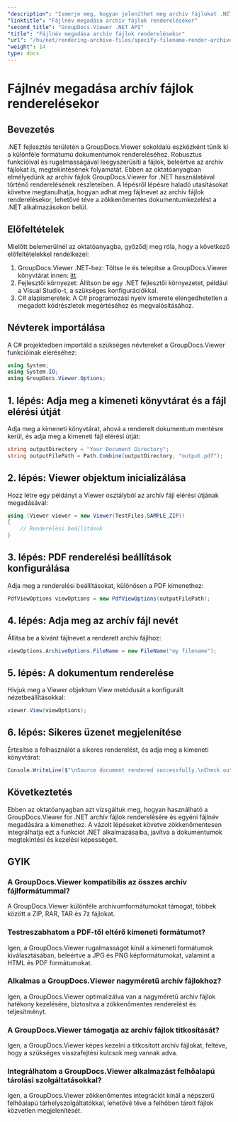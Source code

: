 ```yaml
---
"description": "Ismerje meg, hogyan jeleníthet meg archív fájlokat .NET-ben a GroupDocs.Viewer segítségével, amivel javíthatja a dokumentumkezelési képességeket."
"linktitle": "Fájlnév megadása archív fájlok renderelésekor"
"second_title": "GroupDocs.Viewer .NET API"
"title": "Fájlnév megadása archív fájlok renderelésekor"
"url": "/hu/net/rendering-archive-files/specify-filename-render-archive/"
"weight": 14
type: docs
---
```

# Fájlnév megadása archív fájlok renderelésekor

## Bevezetés
.NET fejlesztés területén a GroupDocs.Viewer sokoldalú eszközként tűnik ki a különféle formátumú dokumentumok rendereléséhez. Robusztus funkcióival és rugalmasságával leegyszerűsíti a fájlok, beleértve az archív fájlokat is, megtekintésének folyamatát. Ebben az oktatóanyagban elmélyedünk az archív fájlok GroupDocs.Viewer for .NET használatával történő renderelésének részleteiben. A lépésről lépésre haladó utasításokat követve megtanulhatja, hogyan adhat meg fájlnevet az archív fájlok renderelésekor, lehetővé téve a zökkenőmentes dokumentumkezelést a .NET alkalmazásokon belül.
## Előfeltételek
Mielőtt belemerülnél az oktatóanyagba, győződj meg róla, hogy a következő előfeltételekkel rendelkezel:
1. GroupDocs.Viewer .NET-hez: Töltse le és telepítse a GroupDocs.Viewer könyvtárat innen: [itt](https://releases.groupdocs.com/viewer/net/).
2. Fejlesztői környezet: Állítson be egy .NET fejlesztői környezetet, például a Visual Studio-t, a szükséges konfigurációkkal.
3. C# alapismeretek: A C# programozási nyelv ismerete elengedhetetlen a megadott kódrészletek megértéséhez és megvalósításához.

## Névterek importálása
A C# projektedben importáld a szükséges névtereket a GroupDocs.Viewer funkcióinak eléréséhez:
```csharp
using System;
using System.IO;
using GroupDocs.Viewer.Options;
```
## 1. lépés: Adja meg a kimeneti könyvtárat és a fájl elérési útját
Adja meg a kimeneti könyvtárat, ahová a renderelt dokumentum mentésre kerül, és adja meg a kimeneti fájl elérési útját:
```csharp
string outputDirectory = "Your Document Directory";
string outputFilePath = Path.Combine(outputDirectory, "output.pdf");
```
## 2. lépés: Viewer objektum inicializálása
Hozz létre egy példányt a Viewer osztályból az archív fájl elérési útjának megadásával:
```csharp
using (Viewer viewer = new Viewer(TestFiles.SAMPLE_ZIP))
{
    // Renderelési beállítások
}
```
## 3. lépés: PDF renderelési beállítások konfigurálása
Adja meg a renderelési beállításokat, különösen a PDF kimenethez:
```csharp
PdfViewOptions viewOptions = new PdfViewOptions(outputFilePath);
```
## 4. lépés: Adja meg az archív fájl nevét
Állítsa be a kívánt fájlnevet a renderelt archív fájlhoz:
```csharp
viewOptions.ArchiveOptions.FileName = new FileName("my filename");
```
## 5. lépés: A dokumentum renderelése
Hívjuk meg a Viewer objektum View metódusát a konfigurált nézetbeállításokkal:
```csharp
viewer.View(viewOptions);
```
## 6. lépés: Sikeres üzenet megjelenítése
Értesítse a felhasználót a sikeres renderelést, és adja meg a kimeneti könyvtárat:
```csharp
Console.WriteLine($"\nSource document rendered successfully.\nCheck output in {outputDirectory}.");
```

## Következtetés
Ebben az oktatóanyagban azt vizsgáltuk meg, hogyan használható a GroupDocs.Viewer for .NET archív fájlok renderelésére és egyéni fájlnév megadására a kimenethez. A vázolt lépéseket követve zökkenőmentesen integrálhatja ezt a funkciót .NET alkalmazásaiba, javítva a dokumentumok megtekintési és kezelési képességeit.
## GYIK
### A GroupDocs.Viewer kompatibilis az összes archív fájlformátummal?
A GroupDocs.Viewer különféle archívumformátumokat támogat, többek között a ZIP, RAR, TAR és 7z fájlokat.
### Testreszabhatom a PDF-től eltérő kimeneti formátumot?
Igen, a GroupDocs.Viewer rugalmasságot kínál a kimeneti formátumok kiválasztásában, beleértve a JPG és PNG képformátumokat, valamint a HTML és PDF formátumokat.
### Alkalmas a GroupDocs.Viewer nagyméretű archív fájlokhoz?
Igen, a GroupDocs.Viewer optimalizálva van a nagyméretű archív fájlok hatékony kezelésére, biztosítva a zökkenőmentes renderelést és teljesítményt.
### A GroupDocs.Viewer támogatja az archív fájlok titkosítását?
Igen, a GroupDocs.Viewer képes kezelni a titkosított archív fájlokat, feltéve, hogy a szükséges visszafejtési kulcsok meg vannak adva.
### Integrálhatom a GroupDocs.Viewer alkalmazást felhőalapú tárolási szolgáltatásokkal?
Igen, a GroupDocs.Viewer zökkenőmentes integrációt kínál a népszerű felhőalapú tárhelyszolgáltatókkal, lehetővé téve a felhőben tárolt fájlok közvetlen megjelenítését.
